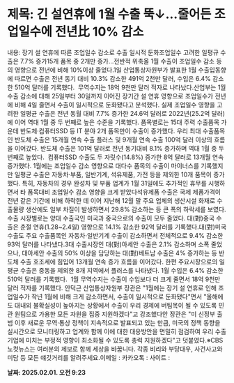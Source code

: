 # **제목: 긴 설연휴에 1월 수출 뚝↓…줄어든 조업일수에 전년比 10% 감소**

  내용: 장기 설 연휴에 따른 조업일수 감소로 수출 일시적 둔화조업일수 고려한 일평규 수출은 7.7% 증가15개 품목 중 2개만 증가…전반적 위축올 1월 수출이 조업일수 감소 등의 영향으로 전년에 비해 10%이상 줄었다.1일 산업통상자원부가 발표한 1월 수출입동향에 따르면 수출은 전년 동기 대비 10.3% 감소한 491억 2천만 달러, 수입은 6.4% 감소한 510억 달러를 기록했다.  무역수지는 18억 9천만 달러 적자로 나타났다.산업부는 1월 수출 감소에 대해 25일부터 30일까지 이어진 장기간 설 연휴 영향으로 조업일수가 전년에 비해 4일 줄면서 수출이 일시적으로 둔화됐다고 분석했다. 실제 조업일수 영향을 고려한 일평균 수출은 전년 동월 대비 7.7% 증가한 24.6억 달러로 2022년(25.2억 달러)에 이어 역대 1월 중 두 번째로 높은 수준을 기록했다. 품목별로는 15대 주력 수출품목 가운데 반도체·컴퓨터SSD 등 IT 분야 2개 품목만이 수출이 증가했다. 우리 최대 수출품목인 반도체 수출은 15개월 연속 수출 플러스 및 9개월 연속 수출 100억 달러 이상의 흐름을 이어갔다. 반도체 수출은 101억 달러로 전년 동기대비 8.1% 증가하며 역대 1월 중 두번째로 높았다.  컴퓨터SSD 수출도 두 자릿수(14.8%) 증가한 8억 달러로 13개월 연속 증가했다. 1월에는 조업일수 감소 영향으로 대다수 품목의 수출이 마이너스를 기록했지만 일평균 수출은 자동차·부품, 일반기계, 석유제품, 가전 등을 제외한 10개 품목이 증가했다. 특히, 자동차의 경우 완성차 및 부품 업계가 1월 31일에도 추가적인 휴무를 시행하면서 타 품목대비 조업일수 감소 영향을 크게 받았다석유제품 수출은 국제 제품가격이 전년 같은 기간에 비해 하락한 데 이어 지난해 12월 말 주요 업체의 생산시설 화재로 수출물량 생산에도 일부 차질이 발생하면서 29.8% 감소하는 등 큰 폭의 하락세를 보였다.수출 시장별로는 양대 수출국인 미국과 중국으로의 수출이 모두 줄었다. 대(對)중국 수출은 춘절 연휴(1.28~2.4일) 영향으로 14.1% 감소한 92억 달러를 기록했다.대(對)미국 수출도 주요 수출품목인 자동차·일반기계 수출이 감소하면서 전체적으로 9.4% 감소한 93억 달러를 나타냈다.3대 수출시장인 대(對)아세안 수출은 2.1% 감소하며 소폭 줄었으나, 대아세안 수출의 50% 이상을 담당하는 대(對)베트남 수출은 4% 증가하는 등 반도체 수출 호조세에 힘입어 13개월 연속 증가 흐름을 이어갔다. 한편 주요시장으로의 일평균 수출은 중동을 제외한 8개 지역에서 플러스를 나타냈다. 1월 수입은 6.4% 감소한 510억 달러를 기록했다.  1월 무역수지는 수출이 수입보다 더 크게 줄면서 18억 9천만 달러 적자를 기록했다. 안덕근 산업통상자원부 장관은 "1월에는 장기 설 연휴로 인해 조업일수가 작년 1월에 비해 크게 감소하면서, 수출이 일시적으로 둔화됐다"면서 "올해에도 대내외 불확실성이 높아지는 상황에서 수출이 우리 경제에 버팀목이 될 수 있도록 민관 원팀으로 가용한 모든 자원을 집중 지원하겠다"고 강조했다안 장관은 "미 신정부 출범 이후 새로운 무역·통상 정책이 지속적으로 발표되고 있는 만큼, 미국의 정책 동향을 실시간으로 모니터링하고 업계와 함께 이에 대한 대응방안을 면밀히 점검하여 우리 수출기업에 미치는 부정적 영향이 최소화될 수 있도록 총력 지원하겠다"고 덧붙였다.※CBS노컷뉴스는 여러분의 제보로 함께 세상을 바꿉니다. 각종 비리와 부당대우, 사건사고와 미담 등 모든 얘깃거리를 알려주세요.이메일 : 카카오톡 : 사이트 :

  **날짜: 2025.02.01. 오전 9:23**
